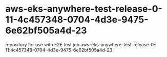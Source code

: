 # aws-eks-anywhere-test-release-0-11-4c457348-0704-4d3e-9475-6e62bf505a4d-23
repository for use with E2E test job aws-eks-anywhere-test-release-0-11:4c457348-0704-4d3e-9475-6e62bf505a4d-23
